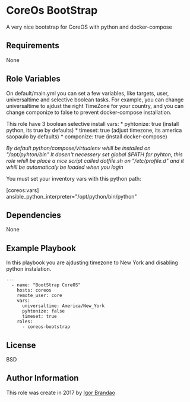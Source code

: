 CoreOs BootStrap
=========

A very nice bootstrap for CoreOS with python and docker-compose

Requirements
------------

None

Role Variables
--------------

On default/main.yml you can set a few variables, like targets, user, universaltime and selective boolean tasks.
For example, you can change universaltime to ajdust the right TimeZone for your country, and you can change componize
to false to prevent docker-compose installation.

This role have 3 boolean selective install vars:
    * pyhtonize: true (install python, its true by defaults)
    * timeset: true   (adjust timezone, its america saopaulo by defaults)
    * componize: true (install docker-compose)

_By default python/compose/virtualenv whill be installed on "/opt/pyhton/bin"_
_It dosen't necessery set global $PATH for pyhton, this role whill be place a nice script called dotfile.sh on
"/etc/profile.d" and it whill be automaticaly be loaded when you login_

You must set your inventory vars with this python path:

[coreos:vars]<br>
ansible_python_interpreter="/opt/python/bin/python"


Dependencies
------------

None

Example Playbook
----------------

In this playbook you are ajdusting timezone to New York and disabling python instalation.

```
---
  - name: "BootStrap CoreOS"
    hosts: coreos
    remote_user: core
    vars:
      universaltime: America/New_York
      pyhtonize: false
      timeset: true
    roles:
      - coreos-bootstrap
```


License
-------

BSD

Author Information
------------------

This role was create in 2017 by [Igor Brandao](https://isca.space)

